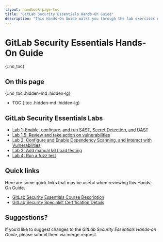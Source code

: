 ```yaml
---
layout: handbook-page-toc
title: "GitLab Security Essentials Hands-On Guide"
description: "This Hands-On Guide walks you through the lab exercises used in the GitLab Security Essentials course."
---
```

# GitLab Security Essentials Hands-On Guide
{:.no_toc}

## On this page
{:.no_toc .hidden-md .hidden-lg}

- TOC
{:toc .hidden-md .hidden-lg}


## GitLab Security Essentials Labs
* [Lab 1: Enable, configure, and run SAST, Secret Detection, and DAST](./secessentialshandson1.html)
* [Lab 1.5: Review and take action on vulnerabilities](./secessentialshandson1-5.html)
* [Lab 2: Configure and Enable Dependency Scanning, and Interact with Vulnerabilities](./secessentialshandson2.html)
* [Lab 3: Add manual k6 Load testing](./secessentialshandson3.html)
* [Lab 4: Run a fuzz test](./secessentialshandson4.html)


## Quick links

Here are some quick links that may be useful when reviewing this Hands-On Guide.

* [GitLab Security Essentials Course Description](https://about.gitlab.com/services/education/security-essentials/)
* [GitLab Security Specialist Certification Details](https://about.gitlab.com/services/education/gitlab-security-specialist/)


## Suggestions?

If you’d like to suggest changes to the *GitLab Security Essentials Hands-on Guide*, please submit them via merge request.
